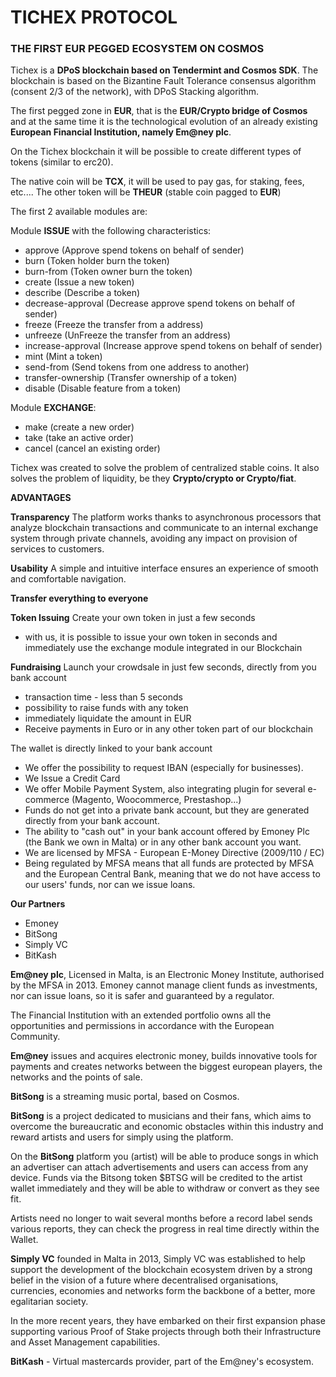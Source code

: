 # TICHEX PROTOCOL
### THE FIRST EUR PEGGED ECOSYSTEM ON COSMOS

Tichex is a **DPoS blockchain based on Tendermint and Cosmos SDK**.
The blockchain is based on the Bizantine Fault Tolerance consensus algorithm (consent 2/3 of the network), with DPoS Stacking algorithm.

The first pegged zone in **EUR**, that is the **EUR/Crypto bridge of Cosmos** and at the same time it is the technological evolution of an already existing **European Financial Institution, namely Em@ney plc**.

On the Tichex blockchain it will be possible to create different types of tokens (similar to erc20).

The native coin will be **TCX**, it will be used to pay gas, for staking, fees, etc....
The other token will be **THEUR** (stable coin pagged to **EUR**)

The first 2 available modules are:

Module **ISSUE** with the following characteristics:

 - approve (Approve spend tokens on behalf of sender)
 - burn (Token holder burn the token)
 - burn-from (Token owner burn the token)
 - create (Issue a new token)
 - describe (Describe a token)
 - decrease-approval (Decrease approve spend tokens on behalf of sender)
 - freeze (Freeze the transfer from a address)
 - unfreeze (UnFreeze the transfer from an address)
 - increase-approval (Increase approve spend tokens on behalf of sender)
 - mint (Mint a token)
 - send-from (Send tokens from one address to another)
 - transfer-ownership (Transfer ownership of a token)
 - disable (Disable feature from a token)

Module **EXCHANGE**:
 - make (create a new order)
 - take (take an active order)
 - cancel (cancel an existing order)

Tichex was created to solve the problem of centralized stable coins. It also solves the problem of liquidity, be they **Crypto/crypto or Crypto/fiat**.

**ADVANTAGES**

**Transparency**
The platform works thanks to asynchronous processors that analyze blockchain transactions and communicate to an internal exchange system through private channels, avoiding any impact on provision of services to customers.

**Usability**
A simple and intuitive interface ensures an experience of smooth and comfortable navigation.

**Transfer everything to everyone**

**Token Issuing**
Create your own token in just a few seconds
- with us, it is possible to issue your own token in seconds and immediately use the exchange module integrated in our Blockchain

**Fundraising**
Launch your crowdsale in just few seconds, directly from you bank account
- transaction time - less than 5 seconds
- possibility to raise funds with any token
- immediately liquidate the amount in EUR 
- Receive payments in Euro or in any other token part of our blockchain

The wallet is directly linked to your bank account
- We offer the possibility to request IBAN (especially for businesses).
- We Issue a Credit Card
- We offer Mobile Payment System, also integrating plugin for several e-commerce (Magento, Woocommerce, Prestashop...)
- Funds do not get into a private bank account, but they are generated directly from your bank account.
- The ability to "cash out" in your bank account offered by Emoney Plc (the Bank we own in Malta) or in any other bank account you want.
- We are licensed by MFSA - European E-Money Directive (2009/110 / EC)
- Being regulated by MFSA means that all funds are protected by MFSA and the European Central Bank, meaning that we do not have access to our users' funds, nor can we issue loans.

**Our Partners**

- Emoney
- BitSong
- Simply VC
- BitKash

**Em@ney plc**, Licensed in Malta, is an Electronic Money Institute, authorised by the MFSA in 2013. Emoney cannot manage client funds as investments, nor can issue loans, so it is safer and guaranteed by a regulator.

The Financial Institution with an extended portfolio owns all the opportunities and permissions in accordance with the European Community.

**Em@ney** issues and acquires electronic money, builds innovative tools for payments and creates networks between the biggest european players, the networks and the points of sale.

**BitSong** is a streaming music portal, based on Cosmos.

**BitSong** is a project dedicated to musicians and their fans, which aims to overcome the bureaucratic and economic obstacles within this industry and reward artists and users for simply using the platform.

On the **BitSong** platform you (artist) will be able to produce songs in which an advertiser can attach advertisements and users can access from any device. Funds via the Bitsong token $BTSG will be credited to the artist wallet immediately and they will be able to withdraw or convert as they see fit.

Artists need no longer to wait several months before a record label sends various reports, they can check the progress in real time directly within the Wallet.

**Simply VC** founded in Malta in 2013, Simply VC was established to help support the development of the blockchain ecosystem driven by a strong belief in the vision of a future where decentralised organisations, currencies, economies and networks form the backbone of a better, more egalitarian society.

In the more recent years, they have embarked on their first expansion phase supporting various Proof of Stake projects through both their Infrastructure and Asset Management capabilities.


**BitKash** - Virtual mastercards provider, part of the Em@ney's ecosystem.

